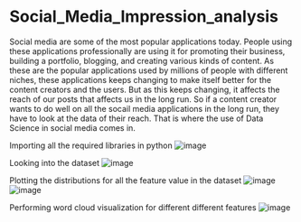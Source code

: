 # Social_Media_Impression_analysis

Social media are some of the most popular applications today. People using these applications professionally are using it for promoting their business, 
building a portfolio, blogging, and creating various kinds of content. As these are the popular applications used by millions of people with different niches, 
these applications keeps changing to make itself better for the content creators and the users. But as this keeps changing, 
it affects the reach of our posts that affects us in the long run. So if a content creator wants to do well on all the socail media applications in the long run, 
they have to look at the data of their reach. That is where the use of Data Science in social media comes in.


Importing all the required libraries in python
![image](https://user-images.githubusercontent.com/104202659/201043458-a48c96f7-d3cd-4e57-b726-a995f30fccc1.png)




Looking into the dataset
![image](https://user-images.githubusercontent.com/104202659/201043690-123f8f8d-7d97-4d83-8b14-06e75125d5c1.png)




Plotting the distributions for all the feature value in the dataset
![image](https://user-images.githubusercontent.com/104202659/201043879-cc09c816-ddaf-4afe-86c5-09ca17e435fa.png)
![image](https://user-images.githubusercontent.com/104202659/201043941-f15ddf85-8fe0-43df-892a-1ca63bac516f.png)





Performing word cloud visualization for different different features
![image](https://user-images.githubusercontent.com/104202659/201044264-dffae7ad-a010-4c3e-a544-f5302d37ae81.png)


